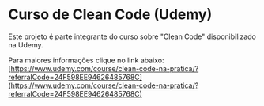 # Curso de Clean Code (Udemy)
Este projeto é parte integrante do curso sobre "Clean Code" disponibilizado na Udemy.

Para maiores informações clique no link abaixo:
[https://www.udemy.com/course/clean-code-na-pratica/?referralCode=24F598EE94626485768C](https://www.udemy.com/course/clean-code-na-pratica/?referralCode=24F598EE94626485768C)
